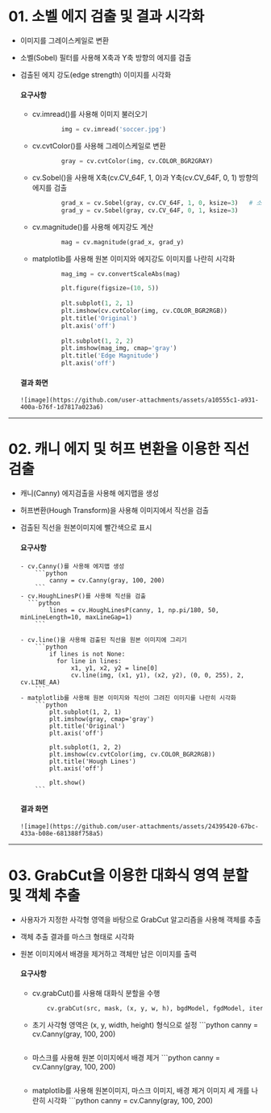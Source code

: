 # 01. 소벨 에지 검출 및 결과 시각화

- 이미지를 그레이스케일로 변환
- 소벨(Sobel) 필터를 사용해 X축과 Y축 방향의 에지를 검출
- 검출된 에지 강도(edge strength) 이미지를 시각화

    #### 요구사항
    - cv.imread()를 사용해 이미지 불러오기
      ```python
              img = cv.imread('soccer.jpg')
      ```
    - cv.cvtColor()를 사용해 그레이스케일로 변환
      ```python
              gray = cv.cvtColor(img, cv.COLOR_BGR2GRAY) 
      ```
    - cv.Sobel()을 사용해 X축(cv.CV_64F, 1, 0)과 Y축(cv.CV_64F, 0, 1) 방향의 에지를 검출
      ```python
              grad_x = cv.Sobel(gray, cv.CV_64F, 1, 0, ksize=3)   # 소벨 연산자 적용
              grad_y = cv.Sobel(gray, cv.CV_64F, 0, 1, ksize=3)
      ```
    - cv.magnitude()를 사용해 에지강도 계산
      ```python
              mag = cv.magnitude(grad_x, grad_y)
      ```
    - matplotlib를 사용해 원본 이미지와 에지강도 이미지를 나란히 시각화
      ```python
              mag_img = cv.convertScaleAbs(mag)   

              plt.figure(figsize=(10, 5))
                
              plt.subplot(1, 2, 1)
              plt.imshow(cv.cvtColor(img, cv.COLOR_BGR2RGB))
              plt.title('Original')
              plt.axis('off')
                
              plt.subplot(1, 2, 2)
              plt.imshow(mag_img, cmap='gray')
              plt.title('Edge Magnitude')
              plt.axis('off') 
      ```
          
  #### 결과 화면
      ![image](https://github.com/user-attachments/assets/a10555c1-a931-400a-b76f-1d7817a023a6)

---
      
# 02. 캐니 에지 및 허프 변환을 이용한 직선 검출

- 캐니(Canny) 에지검출을 사용해 에지맵을 생성
- 허프변환(Hough Transform)을 사용해 이미지에서 직선을 검출
- 검출된 직선을 원본이미지에 빨간색으로 표시

    #### 요구사항 
      - cv.Canny()를 사용해 에지맵 생성
          ```python
              canny = cv.Canny(gray, 100, 200)
          ```
      - cv.HoughLinesP()를 사용해 직선을 검출
        ```python
              lines = cv.HoughLinesP(canny, 1, np.pi/180, 50, minLineLength=10, maxLineGap=1)
          ```
    
      - cv.line()을 사용해 검출된 직선을 원본 이미지에 그리기
          ```python
              if lines is not None:
                for line in lines:
                    x1, y1, x2, y2 = line[0]
                    cv.line(img, (x1, y1), (x2, y2), (0, 0, 255), 2, cv.LINE_AA)
          ```
      - matplotlib를 사용해 원본 이미지와 직선이 그려진 이미지를 나란히 시각화
          ```python
              plt.subplot(1, 2, 1)
              plt.imshow(gray, cmap='gray')
              plt.title('Original')
              plt.axis('off')
            
              plt.subplot(1, 2, 2)
              plt.imshow(cv.cvtColor(img, cv.COLOR_BGR2RGB))
              plt.title('Hough Lines')
              plt.axis('off')
            
              plt.show()
          ```

    #### 결과 화면
      ![image](https://github.com/user-attachments/assets/24395420-67bc-433a-b08e-681388f758a5)

---

# 03. GrabCut을 이용한 대화식 영역 분할 및 객체 추출
- 사용자가 지정한 사각형 영역을 바탕으로 GrabCut 알고리즘을 사용해 객체를 추출
- 객체 추출 결과를 마스크 형태로 시각화
- 원본 이미지에서 배경을 제거하고 객체만 남은 이미지를 출력

    #### 요구사항
     - cv.grabCut()를 사용해 대화식 분할을 수행
          ```python
              cv.grabCut(src, mask, (x, y, w, h), bgdModel, fgdModel, iterCount, mode)
          ```
     - 초기 사각형 영역은 (x, y, width, height) 형식으로 설정
           ```python
              canny = cv.Canny(gray, 100, 200)
          ```
     - 마스크를 사용해 원본 이미지에서 배경 제거
           ```python
              canny = cv.Canny(gray, 100, 200)
          ```
     - matplotlib를 사용해 원본이미지, 마스크 이미지, 배경 제거 이미지 세 개를 나란히 시각화
           ```python
              canny = cv.Canny(gray, 100, 200)
          ```
  
